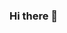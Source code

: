 ### Hi there 👋
<!--
<a href="https://app.daily.dev/mike2314"><img src="https://api.daily.dev/devcards/deade9aac20e44cebb6ee3646d60af32.png?r=grs" width="400" alt="Mike Tkachuk's Dev Card"/></a>

**MT2314/mt2314** is a ✨ _special_ ✨ repository because its `README.md` (this file) appears on your GitHub profile.

Here are some ideas to get you started:

- 🔭 I’m currently working on ...
- 🌱 I’m currently learning ...
- 👯 I’m looking to collaborate on ...
- 🤔 I’m looking for help with ...
- 💬 Ask me about ...
- 📫 How to reach me: ...
- 😄 Pronouns: ...
- ⚡ Fun fact: ...
-->
